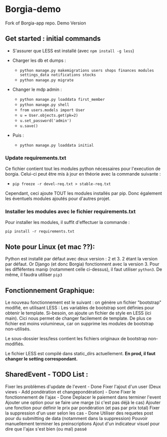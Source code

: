 # Borgia-demo
Fork of Borgia-app repo. Demo Version

## Get started : initial commands

* S'assurer que LESS est installé (avec ``npm install -g less``)

* Charger les db et dumps :
    * ``python manage.py makemigrations users shops finances modules settings_data notifications stocks``
    * ``python manage.py migrate``
* Changer le mdp admin :
    * ``python manage.py loaddata first_member``
    * ``python manage.py shell``
    * ``from users.models import User``
    * ``u = User.objects.get(pk=2)``
    * ``u.set_password('admin')``
    * ``u.save()``
* Puis :
    * ``python manage.py loaddata initial``


### Update requirements.txt
Ce fichier contient tout les modules python nécessaires pour l'execution de borgia.
Celui-ci peut être mis à jour en théorie avec la commande suivante :

* ``pip freeze -r devel-req.txt > stable-req.txt``

Cependant, ceci ajoute TOUT les modules installés par pip. Donc également les éventuels modules ajoutés pour d'autres projet.

### Installer les modules avec le fichier requirements.txt

Pour installer les modules, il suffit d'effectuer la commande :

``pip install -r requirements.txt``


## Note pour Linux (et mac ??):

Python est installé par défaut avec deux version : 2 et 3. 2 étant la version par défaut.
Or Django (et donc Borgia) fonctionnent avec la version 3. Pour les difféfentes manip (notamment celle ci-dessus), il faut utiliser ``python3``. De même, il faudra utiliser ``pip3``


## Fonctionnement Graphique:

 Le nouveau fonctionnement est le suivant : on génère un fichier "bootstrap" modifié, en utilisant LESS :
 Les variables de bootstrap sont définies pour obtenir le template.
 Si-besoin, on ajoute un fichier de style en LESS (ici main). Cici nous permet de changer facilement de template.
 De plus ce fichier est moins volumineux, car on supprime les modules de bootstrap non-utilisés.

 Le sous-dossier less/less contient les fichiers originaux de bootstrap non-modifiés.

 Le fichier LESS est compilé dans static_dirs actuellement. __En prod, il faut changer le setting correspondant.__


## SharedEvent - TODO List :

Fixer les problèmes d'update de l'event  - Done
Fixer l'ajout d'un user (Deux views - Add pondération et changepondération) - Done
Fixer le fonctionnement de l'ajax - Done
Deplacer le paiement dans terminer l'event
Ajouter une option pour se faire une marge (si c'est pas déjà le cas)
Ajouter une fonction pour définir le prix par pondération (et pas par prix total)
Fixer la suppression d'un user selon les cas - Done
Utiliser des requetes post pour du submitting de data (notamment dans la suppression)
Pouvoir manuellement terminer les preinscriptions
Ajout d'un indicateur visuel pour dire que l'ajax s'est bien (ou mal) passé
